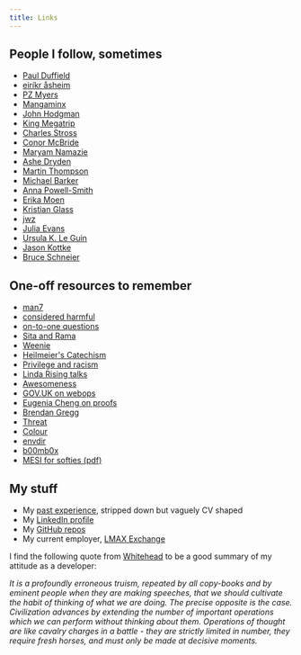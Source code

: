 ```yaml
---
title: Links
---
```


## People I follow, sometimes

* [Paul Duffield](http://www.paulduffield.co.uk/)
* [eiríkr åsheim](https://twitter.com/d6)
* [PZ Myers](http://freethoughtblogs.com/pharyngula/)
* [Mangaminx](https://www.youtube.com/user/TheRPGMinx/about)
* [John Hodgman](http://www.maximumfun.org/shows/judge-john-hodgman)
* [King Megatrip](http://megatrip.blogspot.co.uk/)
* [Charles Stross](http://www.antipope.org/charlie/blog-static/)
* [Conor McBride](https://twitter.com/pigworker)
* [Maryam Namazie](http://freethoughtblogs.com/maryamnamazie/)
* [Ashe Dryden](https://twitter.com/ashedryden)
* [Martin Thompson](http://mechanical-sympathy.blogspot.co.uk/)
* [Michael Barker](http://bad-concurrency.blogspot.co.uk) 
* [Anna Powell-Smith](http://anna.ps/)
* [Erika Moen](http://www.erikamoen.com/blog/)
* [Kristian Glass](https://twitter.com/doismellburning)
* [jwz](https://www.jwz.org/blog/)
* [Julia Evans](http://jvns.ca/)
* [Ursula K. Le Guin](http://www.ursulakleguin.com/)
* [Jason Kottke](http://kottke.org/)
* [Bruce Schneier](https://www.schneier.com/)

## One-off resources to remember

* [man7](http://man7.org/)
* [considered harmful](http://harmful.cat-v.org/)
* [on-to-one questions](http://jasonevanish.com/2014/05/29/101-questions-to-ask-in-1-on-1s/)
* [Sita and Rama](http://citeseerx.ist.psu.edu/viewdoc/download?doi=10.1.1.363.1058&rep=rep1&type=pdf)
* [Weenie](https://www.youtube.com/watch?v=qEJuTj_0tfU)
* [Heilmeier's Catechism](http://cseweb.ucsd.edu/~ddahlstr/misc/heilmeier.html)
* [Privilege and racism](https://thsppl.com/i-racist-538512462265)
* [Linda Rising talks](http://www.infoq.com/author/Linda-Rising)
* [Awesomeness](https://github.com/bayandin/awesome-awesomeness)
* [GOV.UK on webops](https://www.gov.uk/service-manual/operations/web-operations-stories.html)
* [Eugenia Cheng on proofs](http://cheng.staff.shef.ac.uk/proofguide/)
* [Brendan Gregg](http://www.brendangregg.com/)
* [Threat](https://ssd.eff.org/en/module/introduction-threat-modeling)
* [Colour](http://paletton.com/)
* [envdir](http://cr.yp.to/daemontools/envdir.html)
* [b00mb0x](http://www.bmbx.org/)
* [MESI for softies (pdf)](http://www.puppetmastertrading.com/images/hwViewForSwHackers.pdf)

## My stuff

* My [past experience](cv.html), stripped down but vaguely CV shaped
* My [LinkedIn profile](https://www.linkedin.com/pub/ben-hyland/3/a68/332)
* My [GitHub repos](https://github.com/benhyland?tab=repositories)
* My current employer, [LMAX Exchange](https://www.lmax.com)

I find the following quote from [Whitehead](https://en.wikipedia.org/wiki/Alfred_North_Whitehead) to be a good summary of my attitude as a developer:

*It is a profoundly erroneous truism, repeated by all copy-books and by eminent people when they are making speeches, that we should cultivate the habit of thinking of what we are doing. The precise opposite is the case. Civilization advances by extending the number of important operations which we can perform without thinking about them. Operations of thought are like cavalry charges in a battle - they are strictly limited in number, they require fresh horses, and must only be made at decisive moments.*
